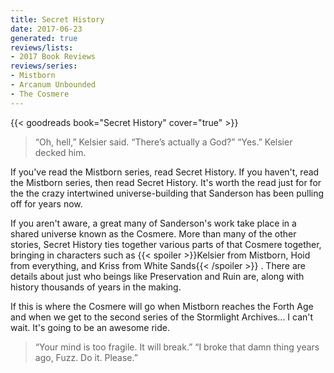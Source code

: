 ```yaml
---
title: Secret History
date: 2017-06-23
generated: true
reviews/lists:
- 2017 Book Reviews
reviews/series:
- Mistborn
- Arcanum Unbounded
- The Cosmere
---
```

{{< goodreads book="Secret History" cover="true" >}}

> “Oh, hell,” Kelsier said. “There’s actually a God?” “Yes.” Kelsier decked him.

If you've read the Mistborn series, read Secret History. If you haven't, read the Mistborn series, then read Secret History. It's worth the read just for for the the crazy intertwined universe-building that Sanderson has been pulling off for years now.  

<!--more-->

If you aren't aware, a great many of Sanderson's work take place in a shared universe known as the Cosmere. More than many of the other stories, Secret History ties together various parts of that Cosmere together, bringing in characters such as  {{< spoiler >}}Kelsier from Mistborn, Hoid from everything, and Kriss from White Sands{{< /spoiler >}}  . There are details about just who beings like Preservation and Ruin are, along with history thousands of years in the making.  

If this is where the Cosmere will go when Mistborn reaches the Forth Age and when we get to the second series of the Stormlight Archives... I can't wait. It's going to be an awesome ride.  

> “Your mind is too fragile. It will break.” “I broke that damn thing years ago, Fuzz. Do it. Please.”


